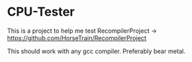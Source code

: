 # CPU-Tester
This is a project to help me test RecompilerProject -> https://github.com/HorseTrain/RecompilerProject

This should work with any gcc compiler. Preferably bear metal.
